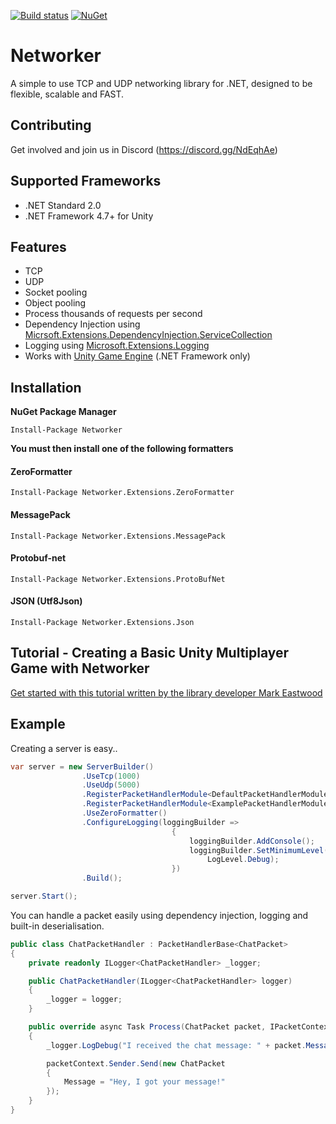 [![Build status](https://ci.appveyor.com/api/projects/status/k2yi64f298bgjxra?svg=true)](https://ci.appveyor.com/project/MarkioE/networker)
[![NuGet](https://img.shields.io/nuget/v/networker.svg)](https://www.nuget.org/packages/Networker/)

# Networker
A simple to use TCP and UDP networking library for .NET, designed to be flexible, scalable and FAST.

## Contributing
Get involved and join us in Discord (https://discord.gg/NdEqhAe)

## Supported Frameworks
* .NET Standard 2.0
* .NET Framework 4.7+ for Unity

## Features
* TCP
* UDP
* Socket pooling
* Object pooling
* Process thousands of requests per second
* Dependency Injection using [Micrsoft.Extensions.DependencyInjection.ServiceCollection](https://docs.microsoft.com/en-us/dotnet/api/microsoft.extensions.dependencyinjection.servicecollection?view=aspnetcore-2.1)
* Logging using [Microsoft.Extensions.Logging](https://docs.microsoft.com/en-us/dotnet/api/microsoft.extensions.logging?view=aspnetcore-2.2)
* Works with [Unity Game Engine](https://unity3d.com) (.NET Framework only)

## Installation
**NuGet Package Manager**
```
Install-Package Networker
```

**You must then install one of the following formatters**

#### ZeroFormatter
```
Install-Package Networker.Extensions.ZeroFormatter
```
#### MessagePack
```
Install-Package Networker.Extensions.MessagePack
```
#### Protobuf-net 
```
Install-Package Networker.Extensions.ProtoBufNet
```
#### JSON (Utf8Json)
```
Install-Package Networker.Extensions.Json
```

## Tutorial - Creating a Basic Unity Multiplayer Game with Networker
[Get started with this tutorial written by the library developer Mark Eastwood](https://markeastwood.net/?p=7)

## Example

Creating a server is easy..

````csharp
var server = new ServerBuilder()
                .UseTcp(1000)
                .UseUdp(5000)
                .RegisterPacketHandlerModule<DefaultPacketHandlerModule>()
                .RegisterPacketHandlerModule<ExamplePacketHandlerModule>()
                .UseZeroFormatter()
                .ConfigureLogging(loggingBuilder =>
                                    {
                                        loggingBuilder.AddConsole();
                                        loggingBuilder.SetMinimumLevel(
                                            LogLevel.Debug);
                                    })
                .Build();

server.Start();
````

You can handle a packet easily using dependency injection, logging and built-in deserialisation.

````csharp
public class ChatPacketHandler : PacketHandlerBase<ChatPacket>
{
	private readonly ILogger<ChatPacketHandler> _logger;

	public ChatPacketHandler(ILogger<ChatPacketHandler> logger)
	{
		_logger = logger;
	}

	public override async Task Process(ChatPacket packet, IPacketContext packetContext)
	{
		_logger.LogDebug("I received the chat message: " + packet.Message);

		packetContext.Sender.Send(new ChatPacket
		{
			Message = "Hey, I got your message!"
		});
	}
}
````
